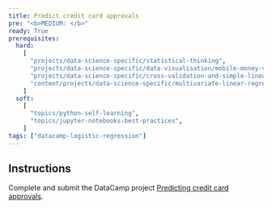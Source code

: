 ```yaml
---
title: Predict credit card approvals
pre: "<b>MEDIUM: </b>"
ready: True
prerequisites:
  hard: 
    [
	  "projects/data-science-specific/statistical-thinking",
      "projects/data-science-specific/data-visualisation/mobile-money-viz",
      "projects/data-science-specific/cross-validation-and-simple-linear-regression",
      "content/projects/data-science-specific/multivariate-linear-regression",
    ]
  soft:
  	[
	  "topics/python-self-learning",
	  "topics/jupyter-notebooks-best-practices",
    ]
tags: ["datacamp-logistic-regression"]
---
```


## Instructions

Complete and submit the DataCamp project [Predicting credit card approvals](https://www.datacamp.com/projects/558).
